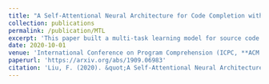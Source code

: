 ```yaml
---
title: "A Self-Attentional Neural Architecture for Code Completion with Multi-Task Learning"
collection: publications
permalink: /publication/MTL
excerpt: 'This paper built a multi-task learning model for source code modeling and code completion, which predicted next node's type and value jointly. Adopt Transformer-XL network as the base model and consider the path from the predicting node to the root node.'
date: 2020-10-01
venue: 'International Conference on Program Comprehension (ICPC, **ACM Distinguished Paper Award**)'
paperurl: 'https://arxiv.org/abs/1909.06983'
citation: 'Liu, F. (2020). &quot;A Self-Attentional Neural Architecture for Code Completion with Multi-Task Learning.&quot; <i>International Conference on Program Comprehension, 2020</i>.(C2).'
---
```



